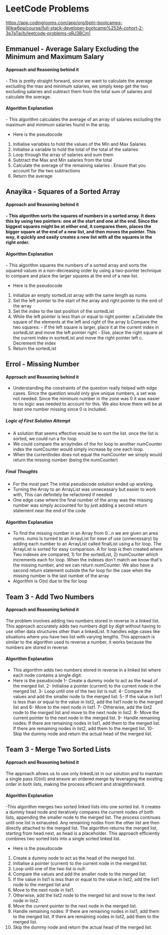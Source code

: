# LeetCode Problems

https://app.codingrooms.com/app/org/bptn-bootcamps-Wikw6pa/course/full-stack-developer-bootcamp%253A-cohort-2-3p7aTai/b/leetcode-problems-qRJ3BCm|

## Emmanuel - Average Salary Excluding the Minimum and Maximum Salary

<h4> Approach and Reasoning behind it </h4>
- This is pretty straight forward, since we want to calculate the average excluding the max and minimum salaries, we simply keep get the two excluding salaries and subtract them from the total sum of salaries and calculate the average.
<h4> Algorithm Explanation </h4>
- This algorithm calculates the average of an array of salaries excluding the maximum and minimum salaries found in the array. 

- Here is the pseudocode
1. Initialise variables to hold the values of the Min and Max Salaries
2. Initialise a variable to hold the total of the total of the salaries
3. Loop through the array of salaries and sum them
4. Subtract the Max and Min salaries from the total
5. Calculate the average of the remaining salaries : Ensure that you account for the two subtractions
6. Return the average

## Anayika - Squares of a Sorted Array

<h4> Approach and Reasoning behind it <h4/>
- This algorithm sorts the squares of numbers in a sorted array. It does this by using two pointers: one at the start and one at the end. Since the biggest squares might be at either end, it compares them, places the bigger square at the end of a new list, and then moves the pointer. This way, it quickly and easily creates a new list with all the squares in the right order.
<h4> Algorithm Explanation </h4>
- This algorithm squares the numbers of a sorted array and sorts the squared values in a non-decreasing order by using a two-pointer technique to compare and place the larger squares at the end of a new list.

- Here is the pseudocode	
1. Initialize an empty sortedList array with the same length as nums
2. Set the left pointer to the start of the array and right pointer to the end of the array
3. Set the index to the last position of the sortedList
4. While the left pointer is less than or equal to right pointer:
     a.Calculate the square of the elements at the left and right of the array
     b.Compare the two squares:
     	- If the left square is larger, place it at the current index in sortedList and move the left pointer right
         - Else, place the right square at the current index in sortedList and move the right pointer left
    c. Decrement the index
5. Return the sortedList

## Errol - Missing Number
#### Approach and Reasoning behind it
- Understanding the constraints of the question really helped with edge cases. Since the question would only give unique numbers, a set was not needed. Since the minimum number in the zone was 0 it was easier to no logic was needed to account for this. We also know there will be at least one number missing since 0 is included.
##### Logic of First Solution Attempt
- A solution that seems effective would be to sort the list. once the list is sorted, we could run a for loop. 
- We could compare the arrayIndex of the for loop to another numCounter index the numCounter would simply increase by one each loop. 
- When the currentIndex does not equal the numCounter we simply would return the missing number (being the numCounter)
 
##### Final Thoughts
- For the most part The initial pseudocode solution ended up working. 
- Turning the Array to an ArrayList was unnecessary but easier to work with, This can definitely be refactored if needed
- One edge case where the final number of the array was the missing number was simply accounted for by just  adding a second return statement near the end of the code

#### Algorithm Explanation
- To find the missing number in an Array from 0...n we are given an area nums. nums Is turned to an ArrayList for ease of use (unnecessary) by adding each number to an ArrayList called finalList using a for loop. The ArrayList is sorted for easy comparison. A for loop is then created where Two indexes are compared, 1) for the sortedList, 2)  numCounter which increments each for loop. When the indexes don't match we know that's the missing number, and we can return numCounter. We also have a second return statement outside the for loop for the case when the missing number is the last number of the array
- Algorithm is O(n) due to the for loop

## Team 3 - Add Two Numbers
<h4> Approach and Reasoning behind it </h4>
The problem involves adding two numbers stored in reverse in a linked list. This approach accurately adds two numbers digit by digit without having to use other data structures other than a linkedList. It handles edge cases like situations where you have two list with varying lengths. This approach is similar to the algorithm used to reverse a number, it works because the numbers are stored in reverse.

#### Algorithm Explanation
- This algorithm adds two numbers stored in reverse in a linked list where each node contains a single digit.
- Here is the pseudocode
1- Create a dummy node to act as the head of the merged list.
2- Initialise a pointer (current) to the current node in the merged list.
3- Loop until one of the two list  is null:
4- Compare the values and add the smaller node to the merged list:
5- If the value in list1 is less than or equal to the value in list2, add the list1 node to the merged list and 6- Move to the next node in list1.
7- Otherwise, add the list2 node to the merged list and move to the next node in list2.
8- Move the current pointer to the next node in the merged list.
9- Handle remaining nodes:
If there are remaining nodes in list1, add them to the merged list.
If there are remaining nodes in list2, add them to the merged list.
10- Skip the dummy node and return the actual head of the merged list.

## Team 3 - Merge Two Sorted Lists
<h4> Approach and Reasoning behind it </h4>
The approach allows us to use only linkedList in our solution and to maintain a single pass (O(n)) and ensure an ordered merge by leveraging the existing order in both lists, making the process efficient and straightforward.

#### Algorithm Explanation
-This algorithm merges two sorted linked lists into one sorted list. It creates a dummy head node and iteratively compares the current nodes of both lists, appending the smaller node to the merged list. The process continues until one list is exhausted. Any remaining nodes from the other list are then directly attached to the merged list. The algorithm returns the merged list, starting from head.next, as head is a placeholder. This approach efficiently combines two sorted lists into a single sorted linked list.

- Here is the pseudocode
1. Create a dummy node to act as the head of the merged list.
2. Initialise a pointer (current) to the current node in the merged list.
3. Loop until one of the two list  is null:
4. Compare the values and add the smaller node to the merged list:
5. If the value in list1 is less than or equal to the value in list2, add the list1 node to the merged list and
6. Move to the next node in list1.
7. Otherwise, add the list2 node to the merged list and move to the next node in list2.
8. Move the current pointer to the next node in the merged list.
9. Handle remaining nodes:
	If there are remaining nodes in list1, add them to the merged list.
	If there are remaining nodes in list2, add them to the merged list.
10. Skip the dummy node and return the actual head of the merged list.


